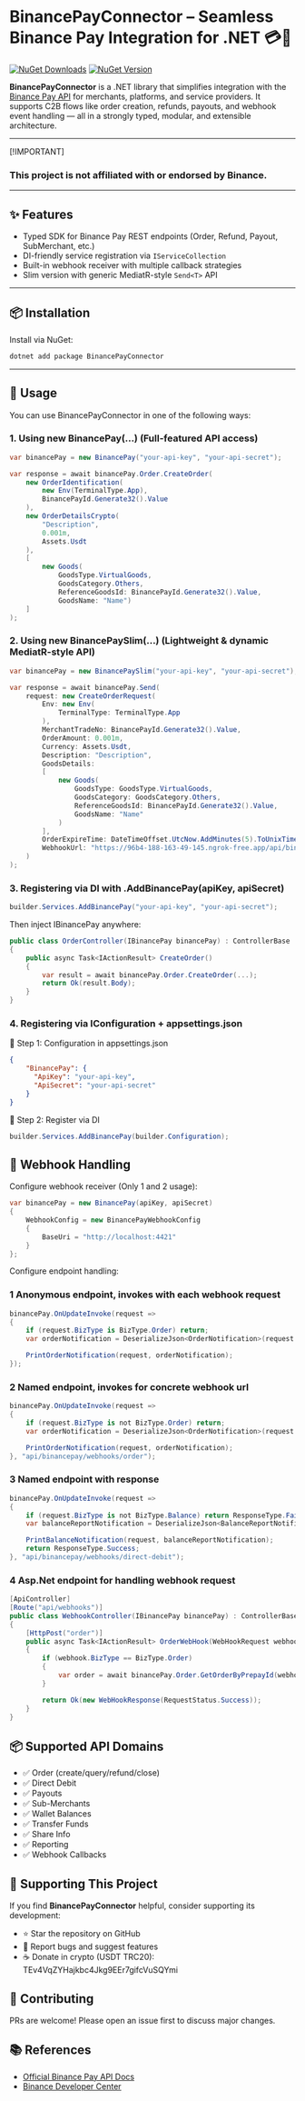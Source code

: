 # BinancePayConnector – Seamless Binance Pay Integration for .NET 💳🔐

[![NuGet Downloads](https://img.shields.io/nuget/dt/BinancePayConnector.svg)](https://www.nuget.org/packages/BinancePayConnector) [![NuGet Version](https://img.shields.io/nuget/v/BinancePayConnector.svg)](https://www.nuget.org/packages/BinancePayConnector)

**BinancePayConnector** is a .NET library that simplifies integration with the [Binance Pay API](https://developers.binance.com/docs/binance-pay) for merchants, platforms, and service providers. It supports C2B flows like order creation, refunds, payouts, and webhook event handling — all in a strongly typed, modular, and extensible architecture.

---

[!IMPORTANT]
### This project is not affiliated with or endorsed by Binance.

---

## ✨ Features

- Typed SDK for Binance Pay REST endpoints (Order, Refund, Payout, SubMerchant, etc.)
- DI-friendly service registration via `IServiceCollection`
- Built-in webhook receiver with multiple callback strategies
- Slim version with generic MediatR-style `Send<T>` API

---

## 📦 Installation

Install via NuGet:

```bash
dotnet add package BinancePayConnector
```

---

## 🚀 Usage

You can use BinancePayConnector in one of the following ways:

### 1. Using new BinancePay(...) (Full-featured API access)

```csharp
var binancePay = new BinancePay("your-api-key", "your-api-secret");

var response = await binancePay.Order.CreateOrder(
    new OrderIdentification(
        new Env(TerminalType.App),
        BinancePayId.Generate32().Value
    ),
    new OrderDetailsCrypto(
        "Description",
        0.001m,
        Assets.Usdt
    ),
    [
        new Goods(
            GoodsType.VirtualGoods,
            GoodsCategory.Others,
            ReferenceGoodsId: BinancePayId.Generate32().Value,
            GoodsName: "Name")
    ]
);
```

### 2. Using new BinancePaySlim(...) (Lightweight & dynamic MediatR-style API)

```csharp
var binancePay = new BinancePaySlim("your-api-key", "your-api-secret");

var response = await binancePay.Send(
    request: new CreateOrderRequest(
        Env: new Env(
            TerminalType: TerminalType.App
        ),
        MerchantTradeNo: BinancePayId.Generate32().Value,
        OrderAmount: 0.001m,
        Currency: Assets.Usdt,
        Description: "Description",
        GoodsDetails:
        [
            new Goods(
                GoodsType: GoodsType.VirtualGoods,
                GoodsCategory: GoodsCategory.Others,
                ReferenceGoodsId: BinancePayId.Generate32().Value,
                GoodsName: "Name"
            )
        ],
        OrderExpireTime: DateTimeOffset.UtcNow.AddMinutes(5).ToUnixTimeMilliseconds(),
        WebhookUrl: "https://96b4-188-163-49-145.ngrok-free.app/api/binancepay/webhooks/order"
    )
);
```

### 3. Registering via DI with .AddBinancePay(apiKey, apiSecret)

```csharp
builder.Services.AddBinancePay("your-api-key", "your-api-secret");
```

Then inject IBinancePay anywhere:

```csharp
public class OrderController(IBinancePay binancePay) : ControllerBase
{
    public async Task<IActionResult> CreateOrder()
    {
        var result = await binancePay.Order.CreateOrder(...);
        return Ok(result.Body);
    }
}
```

### 4. Registering via IConfiguration + appsettings.json

🔸 Step 1: Configuration in appsettings.json

```json
{
    "BinancePay": {
      "ApiKey": "your-api-key",
      "ApiSecret": "your-api-secret"
    }
}
```

🔸 Step 2: Register via DI

```csharp
builder.Services.AddBinancePay(builder.Configuration);
```

## 📡 Webhook Handling

Configure webhook receiver (Only 1 and 2 usage):

```csharp
var binancePay = new BinancePay(apiKey, apiSecret)
{
    WebhookConfig = new BinancePayWebhookConfig
    {
        BaseUri = "http://localhost:4421"
    }
};
```

Configure endpoint handling:

### 1 Anonymous endpoint, invokes with each webhook request
```csharp
binancePay.OnUpdateInvoke(request =>
{
    if (request.BizType is BizType.Order) return;
    var orderNotification = DeserializeJson<OrderNotification>(request.Data);

    PrintOrderNotification(request, orderNotification);
});
```

### 2 Named endpoint, invokes for concrete webhook url
```csharp
binancePay.OnUpdateInvoke(request =>
{
    if (request.BizType is not BizType.Order) return;
    var orderNotification = DeserializeJson<OrderNotification>(request.Data);

    PrintOrderNotification(request, orderNotification);
}, "api/binancepay/webhooks/order");
```

### 3 Named endpoint with response
```csharp
binancePay.OnUpdateInvoke(request =>
{
    if (request.BizType is not BizType.Balance) return ResponseType.Failure;
    var balanceReportNotification = DeserializeJson<BalanceReportNotification>(request.Data);

    PrintBalanceNotification(request, balanceReportNotification);
    return ResponseType.Success;
}, "api/binancepay/webhooks/direct-debit");
```

### 4 Asp.Net endpoint for handling webhook request
```csharp
[ApiController]
[Route("api/webhooks")]
public class WebhookController(IBinancePay binancePay) : ControllerBase
{
    [HttpPost("order")]
    public async Task<IActionResult> OrderWebHook(WebHookRequest webhook, CancellationToken ct)
    {
        if (webhook.BizType == BizType.Order)
        {
            var order = await binancePay.Order.GetOrderByPrepayId(webhook.BizIdStr, ct);
        }

        return Ok(new WebHookResponse(RequestStatus.Success));
    }
}
```

## 📦 Supported API Domains
- ✅ Order (create/query/refund/close)
- ✅ Direct Debit
- ✅ Payouts
- ✅ Sub-Merchants
- ✅ Wallet Balances
- ✅ Transfer Funds
- ✅ Share Info
- ✅ Reporting
- ✅ Webhook Callbacks


## 💖 Supporting This Project

If you find **BinancePayConnector** helpful, consider supporting its development:

- ⭐ Star the repository on GitHub
- 🐞 Report bugs and suggest features
- ☕ Donate in crypto (USDT TRC20): TEv4VqZYHajkbc4Jkg9EEr7gifcVuSQYmi

## 🤝 Contributing
PRs are welcome! Please open an issue first to discuss major changes.

## 📚 References
- [Official Binance Pay API Docs](https://developers.binance.com/docs/binance-pay)
- [Binance Developer Center](https://developers.binance.com)
